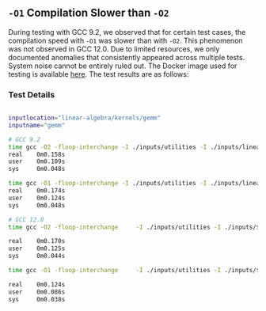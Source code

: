 ## **`-O1` Compilation Slower than `-O2`**

During testing with GCC 9.2, we observed that for certain test cases, the compilation speed with `-O1` was slower than with `-O2`. This phenomenon was not observed in GCC 12.0. Due to limited resources, we only documented anomalies that consistently appeared across multiple tests. System noise cannot be entirely ruled out. The Docker image used for testing is available [here](https://hub.docker.com/r/anonymicse2021/gcc_inputs). The test results are as follows:

### **Test Details**

```bash

inputlocation="linear-algebra/kernels/gemm"
inputname="gemm"

# GCC 9.2
time gcc -O2 -floop-interchange -I ./inputs/utilities -I ./inputs/linear-algebra/kernels/gemm ./inputs/utilities/polybench.c ./inputs/linear-algebra/kernels/gemm/gemm.c -DPOLYBENCH_TIME -o ./test
real    0m0.158s
user    0m0.109s
sys     0m0.048s

time gcc -O1 -floop-interchange -I ./inputs/utilities -I ./inputs/linear-algebra/kernels/gemm ./inputs/utilities/polybench.c ./inputs/linear-algebra/kernels/gemm/gemm.c -DPOLYBENCH_TIME -o ./test
real    0m0.174s
user    0m0.124s
sys     0m0.048s

# GCC 12.0
time gcc -O2 -floop-interchange     -I ./inputs/utilities -I ./inputs/$inputlocation ./inputs/utilities/polybench.c ./inputs/$inputlocation/$inputname.c -DPOLYBENCH_TIME -o ./test

real    0m0.170s
user    0m0.125s
sys     0m0.044s

time gcc -O1 -floop-interchange     -I ./inputs/utilities -I ./inputs/$inputlocation ./inputs/utilities/polybench.c ./inputs/$inputlocation/$inputname.c -DPOLYBENCH_TIME -o ./test

real    0m0.124s
user    0m0.086s
sys     0m0.038s
